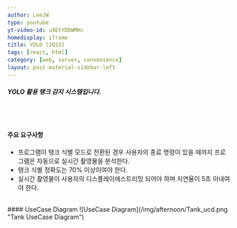 ```yaml
---
author: LeeJW
type: youtube
yt-video-id: u9EtYDDWMHc
homedisplay: iframe
title: YOLO [2023]
tags: [react, html]
category: [web, server, convenience]
layout: post-material-sidebar-left
---
```

##### YOLO 활용 탱크 감지 시스템입니다.
<br><br>
#### 주요 요구사항
* 프로그램이 탱크 식별 모드로 전환된 경우 사용자의 종료 명령이 있을 때까지 프로그램은 자동으로 실시간 촬영물을 분석한다.
* 탱크 식별 정확도는 70% 이상이여야 한다.
* 실시간 촬영물이 사용자의 디스플레이에스트리밍 되어야 하며 지연율이 5초 이내여야 한다.

<br>
#### UseCase Diagram
![UseCase Diagram](/img/afternoon/Tank_ucd.png "Tank UseCase Diagram")
 